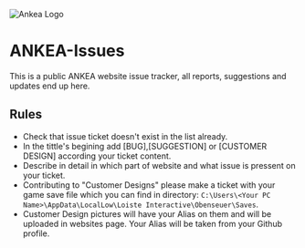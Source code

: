 ![Ankea Logo](https://github.com/user-attachments/assets/0badb5d1-37d4-4af5-b600-f0279d6f9e1e)

# ANKEA-Issues
This is a public ANKEA website issue tracker, all reports, suggestions and updates end up here.

## Rules
* Check that issue ticket doesn't exist in the list already.
* In the tittle's begining add [BUG],[SUGGESTION] or [CUSTOMER DESIGN] according your ticket content.
* Describe in detail in which part of website and what issue is pressent on your ticket.
* Contributing to "Customer Designs" please make a ticket with your game save file which you can find in directory:
 `C:\Users\<Your PC Name>\AppData\LocalLow\Loiste Interactive\Obenseuer\Saves`.
* Customer Design pictures will have your Alias on them and will be uploaded in websites page. Your Alias will be taken from your Github profile.
